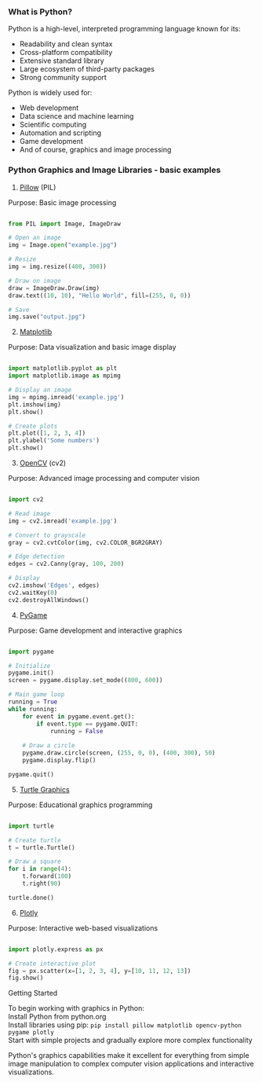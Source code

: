 ### What is Python?

Python is a high-level, interpreted programming language known for its:  
  - Readability and clean syntax
  - Cross-platform compatibility
  - Extensive standard library
  - Large ecosystem of third-party packages
  -  Strong community support

Python is widely used for:  
  - Web development
  - Data science and machine learning
  - Scientific computing
  - Automation and scripting
  - Game development
  - And of course, graphics and image processing

### Python Graphics and Image Libraries - basic examples
1. [Pillow](https://pillow.readthedocs.io/en/stable/handbook/overview.html) (PIL)

Purpose: Basic image processing
```python

from PIL import Image, ImageDraw

# Open an image
img = Image.open("example.jpg")

# Resize
img = img.resize((400, 300))

# Draw on image
draw = ImageDraw.Draw(img)
draw.text((10, 10), "Hello World", fill=(255, 0, 0))

# Save
img.save("output.jpg")
```
2. [Matplotlib](https://matplotlib.org/stable/users/index.html)

Purpose: Data visualization and basic image display
```python

import matplotlib.pyplot as plt
import matplotlib.image as mpimg

# Display an image
img = mpimg.imread('example.jpg')
plt.imshow(img)
plt.show()

# Create plots
plt.plot([1, 2, 3, 4])
plt.ylabel('Some numbers')
plt.show()
```

3. [OpenCV](https://learnopencv.com/getting-started-with-opencv/) (cv2)

Purpose: Advanced image processing and computer vision
```python

import cv2

# Read image
img = cv2.imread('example.jpg')

# Convert to grayscale
gray = cv2.cvtColor(img, cv2.COLOR_BGR2GRAY)

# Edge detection
edges = cv2.Canny(gray, 100, 200)

# Display
cv2.imshow('Edges', edges)
cv2.waitKey(0)
cv2.destroyAllWindows()
```

4. [PyGame](https://www.pygame.org/docs/)

Purpose: Game development and interactive graphics
```python

import pygame

# Initialize
pygame.init()
screen = pygame.display.set_mode((800, 600))

# Main game loop
running = True
while running:
    for event in pygame.event.get():
        if event.type == pygame.QUIT:
            running = False
    
    # Draw a circle
    pygame.draw.circle(screen, (255, 0, 0), (400, 300), 50)
    pygame.display.flip()

pygame.quit()
```

5. [Turtle Graphics](https://www.datacamp.com/tutorial/turtle-graphics)

Purpose: Educational graphics programming
```python

import turtle

# Create turtle
t = turtle.Turtle()

# Draw a square
for i in range(4):
    t.forward(100)
    t.right(90)

turtle.done()
```


6. [Plotly](https://plotly.com/python/)

Purpose: Interactive web-based visualizations
```python

import plotly.express as px

# Create interactive plot
fig = px.scatter(x=[1, 2, 3, 4], y=[10, 11, 12, 13])
fig.show()
```
Getting Started

To begin working with graphics in Python:  
    Install Python from python.org  
    Install libraries using pip: `pip install pillow matplotlib opencv-python pygame plotly`  
    Start with simple projects and gradually explore more complex functionality  

Python's graphics capabilities make it excellent for everything from simple image manipulation to complex computer vision applications and interactive visualizations.  

